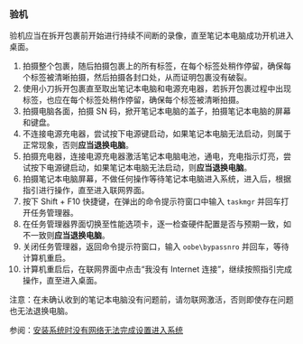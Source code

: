 ### 验机

验机应当在拆开包裹前开始进行持续不间断的录像，直至笔记本电脑成功开机进入桌面。

1) 拍摄整个包裹，随后拍摄包裹上的所有标签，在每个标签处稍作停留，确保每个标签被清晰拍摄，然后拍摄各封口处，从而证明包裹没有破裂。
2) 使用小刀拆开包裹直至取出笔记本电脑和电源充电器，若拆开包裹过程中出现标签，也应在每个标签处稍作停留，确保每个标签被清晰拍摄。
3) 拍摄电脑各面，拍摄 SN 码，掀开笔记本电脑的盖子，拍摄笔记本电脑的屏幕和键盘。
4) 不连接电源充电器，尝试按下电源键启动，如果笔记本电脑无法启动，则属于正常现象，否则**应当退换电脑**。
5) 拍摄充电器，连接电源充电器激活笔记本电脑电池，通电，充电指示灯亮，尝试按下电源键启动，如果笔记本电脑无法启动，则**应当退换电脑**。
6) 拍摄笔记本电脑屏幕，不做任何操作等待笔记本电脑进入系统，进入后，根据指引进行操作，直至进入联网界面。
7) 按下 Shift + F10 快捷键，在弹出的命令提示符窗口中输入 ``taskmgr`` 并回车打开任务管理器。
8) 在任务管理器界面切换至性能选项卡，逐一检查硬件配置是否与预期一致，如不一致则**应当退换电脑**。
9) 关闭任务管理器，返回命令提示符窗口，输入 ``oobe\bypassnro`` 并回车，等待计算机重启。
10) 计算机重启后，在联网界面中点击“我没有 Internet 连接”，继续按照指引完成操作，直至进入桌面。

注意：在未确认收到的笔记本电脑没有问题前，请勿联网激活，否则即使存在问题也无法退换电脑。

参阅：[安装系统时没有网络无法完成设置进入系统](https://learn.microsoft.com/answers/questions/4372494/question-4372494)
